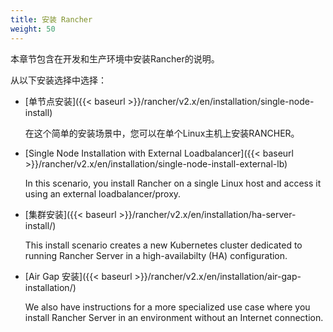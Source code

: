 ```yaml
---
title: 安装 Rancher
weight: 50
---
```

本章节包含在开发和生产环境中安装Rancher的说明。

从以下安装选择中选择：

- [单节点安装]({{< baseurl >}}/rancher/v2.x/en/installation/single-node-install)

	在这个简单的安装场景中，您可以在单个Linux主机上安装RANCHER。
	
- [Single Node Installation with External Loadbalancer]({{< baseurl >}}/rancher/v2.x/en/installation/single-node-install-external-lb)

	In this scenario, you install Rancher on a single Linux host and access it using an external loadbalancer/proxy.

-  [集群安装]({{< baseurl >}}/rancher/v2.x/en/installation/ha-server-install/)

 	This install scenario creates a new Kubernetes cluster dedicated to running Rancher Server in a high-availabilty (HA) configuration.

-  [Air Gap 安装]({{< baseurl >}}/rancher/v2.x/en/installation/air-gap-installation/)

 	We also have instructions for a more specialized use case where you install Rancher Server in an environment without an Internet connection.
